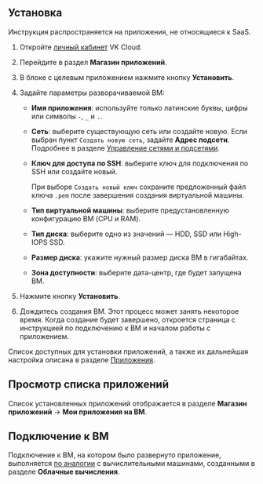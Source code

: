 ## Установка

<warn>

Инструкция распространяется на приложения, не относящиеся к SaaS.

</warn>

1. Откройте [личный кабинет](https://mcs.mail.ru/app/) VK Cloud.
1. Перейдите в раздел **Магазин приложений**.
1. В блоке с целевым приложением нажмите кнопку **Установить**.
1. Задайте параметры разворачиваемой ВМ:

    - **Имя приложения**: используйте только латинские буквы, цифры или символы `-`, `_` и `.`.
    - **Сеть**: выберите существующую сеть или создайте новую. Если выбран пункт `Создать новую сеть`, задайте **Адрес подсети**. Подробнее в разделе [Управление сетями и подсетями](/ru/networks/vnet/operations/manage-net).
    - **Ключ для доступа по SSH**: выберите ключ для подключения по SSH или создайте новый.

        При выборе `Создать новый ключ` сохраните предложенный файл ключа `.pem` после завершения создания виртуальной машины.

    - **Тип виртуальной машины**: выберите предустановленную конфигурацию ВМ (CPU и RAM).
    - **Тип диска**: выберите одно из значений — HDD, SSD или High-IOPS SSD.
    - **Размер диска**: укажите нужный размер диска ВМ в гигабайтах.
    - **Зона доступности**: выберите дата-центр, где будет запущена ВМ.

1. Нажмите кнопку **Установить**.
1. Дождитесь создания ВМ. Этот процесс может занять некоторое время. Когда создание будет завершено, откроется страница с инструкцией по подключению к ВМ и началом работы с приложением.

Список доступных для установки приложений, а также их дальнейшая настройка описана в разделе [Приложения](../mp-apps/).

## Просмотр списка приложений

Список установленных приложений отображается в разделе **Магазин приложений** → **Мои приложения на ВМ**.

## Подключение к ВМ

Подключение к ВМ, на котором было развернуто приложение, выполняется [по аналогии](/ru/base/iaas/vm-start/vm-connect) с вычислительными машинами, созданными в разделе **Облачные вычисления**.
